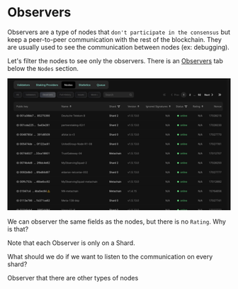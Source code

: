 # Observers

Observers are a type of nodes that `don't participate in the consensus` but keep a peer-to-peer communication with the rest of the blockchain.
They are usually used to see the communication between nodes (ex: debugging). 

Let's filter the nodes to see only the observers. There is an [Observers](https://explorer.multiversx.com/nodes?type=observer) tab below the `Nodes` section.

![Observers](../../media/observers.png)

We can observer the same fields as the nodes, but there is no `Rating`. Why is that?

Note that each Observer is only on a Shard.

What should we do if we want to listen to the communication on every shard?

Observer that there are other types of nodes
